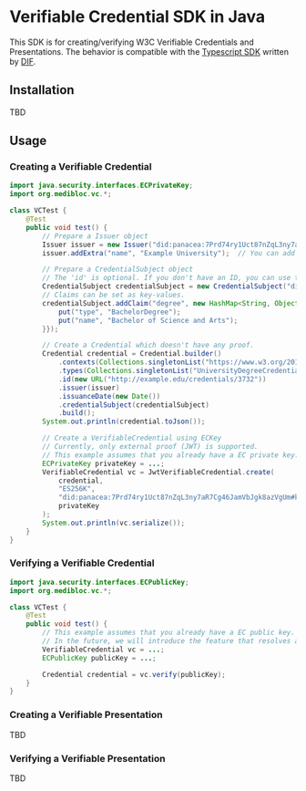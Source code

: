 # Verifiable Credential SDK in Java 

This SDK is for creating/verifying W3C Verifiable Credentials and Presentations.
The behavior is compatible with the [Typescript SDK](https://github.com/decentralized-identity/did-jwt-vc) written by [DIF](https://identity.foundation).

## Installation

TBD

## Usage

### Creating a Verifiable Credential

```java
import java.security.interfaces.ECPrivateKey;
import org.medibloc.vc.*;

class VCTest {
    @Test
    public void test() {
        // Prepare a Issuer object
        Issuer issuer = new Issuer("did:panacea:7Prd74ry1Uct87nZqL3ny7aR7Cg46JamVbJgk8azVgUm");
        issuer.addExtra("name", "Example University");  // You can add any extra info

        // Prepare a CredentialSubject object
        // The 'id' is optional. If you don't have an ID, you can use the default constructor.
        CredentialSubject credentialSubject = new CredentialSubject("did:panacea:7aR7Cg46JamVbJgk8azVgUm7Prd74ry1Uct87nZqL3ny");
        // Claims can be set as key-values.
        credentialSubject.addClaim("degree", new HashMap<String, Object>() {{
            put("type", "BachelorDegree");
            put("name", "Bachelor of Science and Arts");
        }});

        // Create a Credential which doesn't have any proof.
        Credential credential = Credential.builder()
            .contexts(Collections.singletonList("https://www.w3.org/2018/credentials/examples/v1"))
            .types(Collections.singletonList("UniversityDegreeCredential"))
            .id(new URL("http://example.edu/credentials/3732"))
            .issuer(issuer)
            .issuanceDate(new Date())
            .credentialSubject(credentialSubject)
            .build();
        System.out.println(credential.toJson());

        // Create a VerifiableCredential using ECKey
        // Currently, only external proof (JWT) is supported.
        // This example assumes that you already have a EC private key.
        ECPrivateKey privateKey = ...;
        VerifiableCredential vc = JwtVerifiableCredential.create(
            credential,
            "ES256K",
            "did:panacea:7Prd74ry1Uct87nZqL3ny7aR7Cg46JamVbJgk8azVgUm#key1",
            privateKey
        );
        System.out.println(vc.serialize());
    }
}
```

### Verifying a Verifiable Credential

```java
import java.security.interfaces.ECPublicKey;
import org.medibloc.vc.*;

class VCTest {
    @Test
    public void test() {
        // This example assumes that you already have a EC public key.
        // In the future, we will introduce the feature that resolves a public key from a DID document.
        VerifiableCredential vc = ...;
        ECPublicKey publicKey = ...;

        Credential credential = vc.verify(publicKey);
    }
}
```

### Creating a Verifiable Presentation

TBD

### Verifying a Verifiable Presentation

TBD
